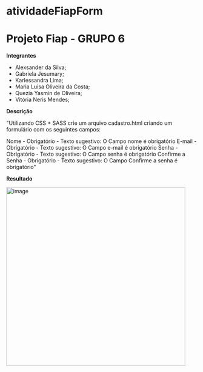 # atividadeFiapForm

# Projeto Fiap - GRUPO 6

**Integrantes**

- Alexsander da Silva;
- Gabriela Jesumary;
- Karlessandra Lima;
- Maria Luisa Oliveira da Costa;
- Quezia Yasmin de Oliveira;
- Vitória Neris Mendes;

**Descrição**

"Utilizando CSS + SASS crie um arquivo cadastro.html criando um formulário com os seguintes campos:

Nome - Obrigatório - Texto sugestivo: O Campo nome é obrigatório
E-mail - Obrigatório - Texto sugestivo: O Campo e-mail é obrigatório
Senha - Obrigatório - Texto sugestivo: O Campo senha é obrigatório
Confirme a Senha - Obrigatório - Texto sugestivo: O Campo Confirme a senha é obrigatório"

**Resultado**

<img width="472" alt="image" src="https://user-images.githubusercontent.com/100864157/194566199-8ffbaf5b-be25-44e5-b8fb-81c519e49af2.png">
